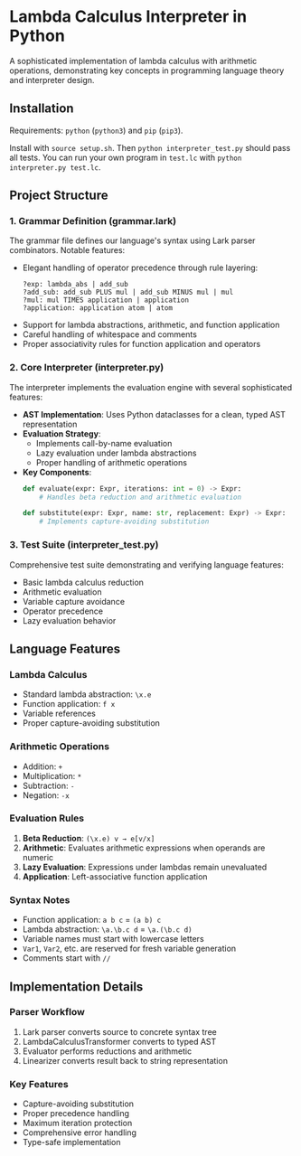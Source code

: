 # Lambda Calculus Interpreter in Python

A sophisticated implementation of lambda calculus with arithmetic operations, demonstrating key concepts in programming language theory and interpreter design.

## Installation

Requirements: `python` (`python3`) and `pip` (`pip3`).

Install with `source setup.sh`. Then `python interpreter_test.py` should pass all tests. You can run your own program in `test.lc` with `python interpreter.py test.lc`. 

## Project Structure

### 1. Grammar Definition (grammar.lark)

The grammar file defines our language's syntax using Lark parser combinators. Notable features:

- Elegant handling of operator precedence through rule layering:
  ```lark
  ?exp: lambda_abs | add_sub
  ?add_sub: add_sub PLUS mul | add_sub MINUS mul | mul
  ?mul: mul TIMES application | application
  ?application: application atom | atom
  ```
- Support for lambda abstractions, arithmetic, and function application
- Careful handling of whitespace and comments
- Proper associativity rules for function application and operators

### 2. Core Interpreter (interpreter.py)

The interpreter implements the evaluation engine with several sophisticated features:

- **AST Implementation**: Uses Python dataclasses for a clean, typed AST representation
- **Evaluation Strategy**: 
  - Implements call-by-name evaluation
  - Lazy evaluation under lambda abstractions
  - Proper handling of arithmetic operations
- **Key Components**:
  ```python
  def evaluate(expr: Expr, iterations: int = 0) -> Expr:
      # Handles beta reduction and arithmetic evaluation
  
  def substitute(expr: Expr, name: str, replacement: Expr) -> Expr:
      # Implements capture-avoiding substitution
  ```

### 3. Test Suite (interpreter_test.py)

Comprehensive test suite demonstrating and verifying language features:

- Basic lambda calculus reduction
- Arithmetic evaluation
- Variable capture avoidance
- Operator precedence
- Lazy evaluation behavior

## Language Features

### Lambda Calculus
- Standard lambda abstraction: `\x.e`
- Function application: `f x`
- Variable references
- Proper capture-avoiding substitution

### Arithmetic Operations
- Addition: `+`
- Multiplication: `*`
- Subtraction: `-`
- Negation: `-x`

### Evaluation Rules

1. **Beta Reduction**: `(\x.e) v → e[v/x]`
2. **Arithmetic**: Evaluates arithmetic expressions when operands are numeric
3. **Lazy Evaluation**: Expressions under lambdas remain unevaluated
4. **Application**: Left-associative function application

### Syntax Notes

- Function application: `a b c` = `(a b) c`
- Lambda abstraction: `\a.\b.c d` = `\a.(\b.c d)`
- Variable names must start with lowercase letters
- `Var1`, `Var2`, etc. are reserved for fresh variable generation
- Comments start with `//`

## Implementation Details

### Parser Workflow
1. Lark parser converts source to concrete syntax tree
2. LambdaCalculusTransformer converts to typed AST
3. Evaluator performs reductions and arithmetic
4. Linearizer converts result back to string representation

### Key Features
- Capture-avoiding substitution
- Proper precedence handling
- Maximum iteration protection
- Comprehensive error handling
- Type-safe implementation

